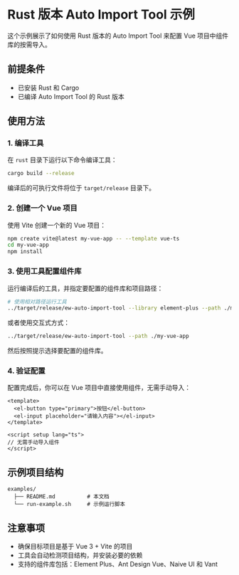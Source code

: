 # Rust 版本 Auto Import Tool 示例

这个示例展示了如何使用 Rust 版本的 Auto Import Tool 来配置 Vue 项目中组件库的按需导入。

## 前提条件

- 已安装 Rust 和 Cargo
- 已编译 Auto Import Tool 的 Rust 版本

## 使用方法

### 1. 编译工具

在 `rust` 目录下运行以下命令编译工具：

```bash
cargo build --release
```

编译后的可执行文件将位于 `target/release` 目录下。

### 2. 创建一个 Vue 项目

使用 Vite 创建一个新的 Vue 项目：

```bash
npm create vite@latest my-vue-app -- --template vue-ts
cd my-vue-app
npm install
```

### 3. 使用工具配置组件库

运行编译后的工具，并指定要配置的组件库和项目路径：

```bash
# 使用相对路径运行工具
../target/release/ew-auto-import-tool --library element-plus --path ./my-vue-app
```

或者使用交互式方式：

```bash
../target/release/ew-auto-import-tool --path ./my-vue-app
```

然后按照提示选择要配置的组件库。

### 4. 验证配置

配置完成后，你可以在 Vue 项目中直接使用组件，无需手动导入：

```vue
<template>
  <el-button type="primary">按钮</el-button>
  <el-input placeholder="请输入内容"></el-input>
</template>

<script setup lang="ts">
// 无需手动导入组件
</script>
```

## 示例项目结构

```
examples/
  ├── README.md          # 本文档
  └── run-example.sh     # 示例运行脚本
```

## 注意事项

- 确保目标项目是基于 Vue 3 + Vite 的项目
- 工具会自动检测项目结构，并安装必要的依赖
- 支持的组件库包括：Element Plus、Ant Design Vue、Naive UI 和 Vant
